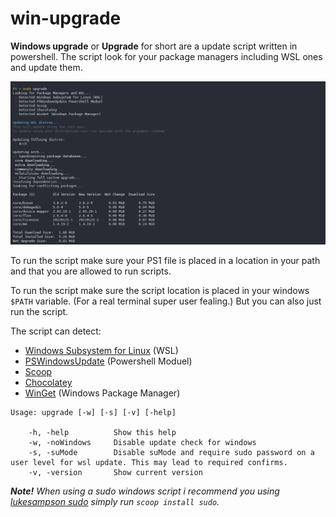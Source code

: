 # win-upgrade
**Windows upgrade** or **Upgrade** for short are a update script written in powershell. The script look for your package managers including WSL ones and update them.

![](https://github.com/AndreasBrostrom/win-upgrade/blob/main/resources/demo.png)

To run the script make sure your PS1 file is placed in a location in your path and that you are allowed to run scripts. 

To run the script make sure the script location is placed in your windows `$PATH` variable. (For a real terminal super user fealing.) But you can also just run the script.

The script can detect:
 - [Windows Subsystem for Linux](https://docs.microsoft.com/en-us/windows/wsl/install) (WSL)
 - [PSWindowsUpdate](https://www.powershellgallery.com/packages/PSWindowsUpdate/2.2.0.2) (Powershell Moduel)
 - [Scoop](https://scoop.sh/)
 - [Chocolatey](https://chocolatey.org/)
 - [WinGet](https://docs.microsoft.com/en-us/windows/package-manager/winget/) (Windows Package Manager)

```
Usage: upgrade [-w] [-s] [-v] [-help]

    -h, -help          Show this help
    -w, -noWindows     Disable update check for windows
    -s, -suMode        Disable suMode and require sudo password on a user level for wsl update. This may lead to required confirms.
    -v, -version       Show current version
```

***Note!** When using a sudo windows script i recommend you using [lukesampson sudo](https://github.com/lukesampson/psutils/blob/master/sudo.ps1) simply run `scoop install sudo`.*
